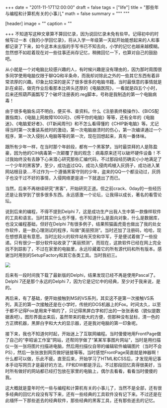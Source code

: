 +++
date = "2011-11-17T12:00:00"
draft = false
tags = ["life"]
title = "那些年与编程和计算机有关的小事儿"
math = false
summary = """ """

[header]
image = ""
caption = ""

+++
不知道写这种文章算不算回忆录，因为说回忆录未免有些早。记得初中的时候写过一本《我的小学回忆录》，将从入学一年级第一天起开始能想起来的人和事都记录了下来，如今这本未出版的手写书已不知去向，小学的记忆也越来越模糊。忽然想不如趁着现在对一些往事还尚存记忆，稍微回忆一下，也算对自己的鼓励吧。

从小就是一个对电脑比较感兴趣的人，有时候兴趣是没有理由的，因为那时周围很多同学使用电脑仅限于聊QQ和半条命，而我却对除此之外的一些其它东西有着非常浓厚的兴趣。印象比较深的是买了很多很多的电脑书籍，当时最惬意的事情就是趴在桌前，做完作业后看那本比砖头还厚的《电脑医院》，一看就是四五个小时，后来还照葫芦画瓢写了个破坏注册表的.reg脚本，号称是我制造的第一个电脑病毒！

由于很多电脑名词不明白，便买书、查资料。什么《注册表终极操作》、《BIOS配置指南》、《电脑上网故障1000问》、《榨干你的电脑》等等，还有全年的《电脑迷》、《电脑爱好者》、《IT新闻周刊》和不怎么看得懂的《CHIP新电脑》等。尤记得当时第一次重装系统时的激动，第一次电脑崩溃时的伤心，第一次编译通过一个程序，第一次入侵别人电脑等等的第一次，现在回想起来，真有一番体味。

跟所有少年一样，在当时那个年龄段，都有一个黑客梦。当时最崇拜的人是陈盈豪，因为他的CIH病毒第一次颠覆了我的观念：病毒原来还可以破坏硬件设备！不过我始终没有去静下心来潜心研究那些汇编代码，不过那段经历确实小小地满足了一个少年的黑客梦，至少，成功盗过QQ，成功入侵肉鸡植入灰鸽子，成功进入某网站根目录….不过作为一个遵循黑客守则的少年，盗来的QQ一个都没动过，灰鸽子也没干过不好的事情，入侵网络更是进一下就退出了而已。

当然，后来不再继续研究“黑客”，开始研究正道。但之前crack、0day的一些经历还是让我学到了很多很多东西。永远感激一个论坛，让我得以成长，著名的看雪论坛。

说到后来的编程，不得不提到Delphi 7，这是成功生产出我人生中第一款像样软件的工具和语言。当时其实什么也不懂，也不知道什么是面向对象，什么是数据库，也没又编程基础，但好在Delphi 7有很多例子，结果照猫画虎竟也做出了我的处女作软件，是一款心理测试的程序，叫做“美丽预测”。当时还加了注册码，哈哈，现在想想真是有意思。当时比较火的软件站有天空和华军，于是便试着做了一些投递。只有很少一部分软件站收录了“美丽预测”，而现在，这款软件已经在网上完全找不到踪影了，不过在家里的电脑里，永远珍藏着它的所有源代码和所有版本。感谢当时用到的SetupFactory和其它各类工具。当时我初三。

![](/img/blog/borland.jpg)

后来有一段时间我下载了最新版的Delphi，结果发现已经不再是使用Pascal了。Delphi 7还是那个永远的Delphi 7，因为它是记忆中的经典，至少对于我来说，是的。

再后来，有了基础，便开始接触到MS的VS系列，其实这不是第一次接触VS系列，真正的第一次接触还是在小学时，传统的DOS机器上的Fox。时间太久，以至于都不记得Fox是用来干嘛的了，只记得黑屏白字和打出的一张张表格（貌似是数据表吧）。图形界面出来后，虽然带来的极大的方便，但那种没有鼠标，清一色的方正牌机器，黑屏白字和大大的显示器，还是我对电脑的第一印象呢。

接下来，我也不知道何时起，开始迷上了互联网编程。当时傻傻地用FrontPage做了自己的“李昭谕工作室”网站，还帮同学做了“某某军事图片网站”，当时是用扫描仪一张一张将图片扫描进电脑，然后用扫描仪自带的编辑软件编辑图片（当时不会PS），然后一张张放到网页做好链接等等。当时感觉FrontPage简直就是神器啊！什么都可以做，乐此不疲。直至后来，开始学习了HTML和CSS后，才发现用记事本手动写网页才是最好的方法，FP和DW都是浮云。不过那段回忆真得很美好，当时所有做好的网站都已经打包放在家里的电脑上，偶尔去看看，看看当时傻傻的我。

这大概就是童年时代一些与编程和计算机有关的小事儿了，当然不是全部，还有很多经典的回忆片段没有写下来，还有一些经典的工具软件没有记下来。不过还是在此缅怀一下那些逝去的经典软件，那些经典的黑客工具，还有那些逝去的记忆。